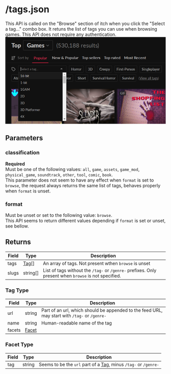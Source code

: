 # /tags.json

This API is called on the "Browse" section of itch when you click the "Select a tag..." combo box. It retuns the list of tags you can use when browsing games. This API does not require any authentication.  
![](/images/tags.png)

## Parameters
### classification  
**Required**  
Must be one of the following values: `all`, `game`, `assets`, `game_mod`, `physical_game`, `soundtrack`, `other`, `tool`, `comic`, `book`.  
This parameter does not seem to have any effect when `format` is set to `browse`, the request always returns the same list of tags, behaves properly when `format` is unset.  
### format  
Must be unset or set to the following value: `browse`.  
This API seems to return different values depending if `format` is set or unset, see bellow.  

## Returns
| Field | Type | Description |
|---|---|---|
| tags | [Tag](#tag-type)[] | An array of tags. Not present wthen `browse` is unset |
| slugs | string[] | List of tags without the `/tag-` or `/genre-` prefixes. Only present when `browse` is not specified. |

### Tag Type
| Field | Type | Description |
|---|---|---|
| url | string | Part of an url, which should be appended to the feed URL, may start with `/tag-` or `/genre-` |
| name | string | Human-readable name of the tag |
| facets | [Facet](#facet-type) |  |

### Facet Type
| Field | Type | Description |
|---|---|---|
| tag | string | Seems to be the `url` part of a [Tag](#tag-type), minus `/tag-` or `/genre-` |
